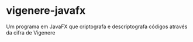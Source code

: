 # vigenere-javafx
Um programa em JavaFX que criptografa e descriptografa códigos através da cifra de Vigenere
